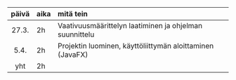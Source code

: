
| päivä | aika | mitä tein  |
| :----:|:-----| :-----|
| 27.3. | 2h    | Vaativuusmäärittelyn laatiminen ja ohjelman suunnittelu |
| 5.4. | 2h    | Projektin luominen, käyttöliittymän aloittaminen (JavaFX) |
| yht   | 2h    | | 
